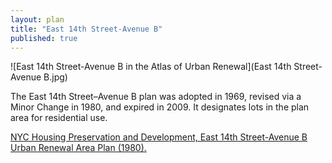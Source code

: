 ```yaml
---
layout: plan
title: "East 14th Street-Avenue B"
published: true
---
```


![East 14th Street-Avenue B in the Atlas of Urban Renewal](East 14th Street-Avenue B.jpg)

The East 14th Street–Avenue B plan was adopted in 1969, revised via a Minor Change in 1980, and expired in 2009. It designates lots in the plan area for residential use.

[NYC Housing Preservation and Development, East 14th Street-Avenue B Urban Renewal Area Plan (1980).](https://www.nyc.gov/assets/hpd/downloads/pdfs/services/east-14th-street-avenue-b-urp-first-minor-change.pdf)
